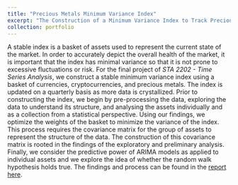 ```yaml
---
title: "Precious Metals Minimum Variance Index"
excerpt: "The Construction of a Minimum Variance Index to Track Precious Metals, Currencies, and Cryptocurrencies."
collection: portfolio
---
```


A stable index is a basket of assets used to represent the current state of the market. In order to accurately depict the overall health of the market, it is important that the index has minimal variance so that it is not prone to excessive fluctuations or risk. For the final project of *STA 2202 - Time Series Analysis*, we construct a stable minimum variance index using a basket of currencies, cryptocurrencies, and precious metals. The index is updated on a quarterly basis as more data is crystallized. Prior to constructing the index, we begin by pre-processing the data, exploring the data to understand its structure, and analysing the assets individually and as a collection from a statistical perspective. Using our findings, we optimize the weights of the basket to minimize the variance of the index. This process requires the covariance matrix for the group of assets to represent the structure of the data. The construction of this covariance matrix is rooted in the findings of the exploratory and preliminary analysis. Finally, we consider the predictive power of ARIMA models as applied to individual assets and we explore the idea of whether the random walk hypothesis holds true. The findings and process can be found in the [report here](https://ameerd.github.io/files/TSA_Final_Report_2.pdf).
